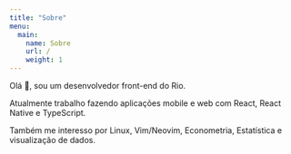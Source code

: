 ```yaml
---
title: "Sobre"
menu:
  main:
    name: Sobre
    url: /
    weight: 1
---
```


Olá 👋, sou um desenvolvedor front-end do Rio.

Atualmente trabalho fazendo aplicações mobile e web com React, React Native e
TypeScript.

Também me interesso por Linux, Vim/Neovim, Econometria, Estatística e
visualização de dados.
